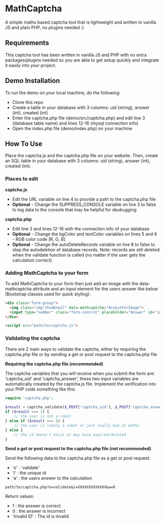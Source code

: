 # MathCaptcha

A simple maths based captcha tool that is lightweight and written in vanilla JS and plain PHP, no plugins needed :)

## Requirements
This captcha tool has been written in vanilla JS and PHP with no extra packages/plugins needed so you are able to get setup quickly and integrate it easily into your project.

## Demo Installation
To run the demo on your local machine, do the following:
- Clone this repo
- Create a table in your database with 3 columns: uid (string), answer (int), created (int)
- Enter the captcha.php file (demo/src/captcha.php) and edit line 3 (database table name) and lines 12-16 (mysql connection info)
- Open the index.php file (demo/index.php) on your machine

## How To Use
Place the captcha.js and the captcha.php file on your website. Then, create an SQL table in your database with 3 columns: uid (string), answer (int), created (int).

### Places to edit
**captcha.js**
- Edit the URL variable on line 4 to provide a path to the captcha.php file
- **Optional** - Change the SUPPRESS_CONSOLE variable on line 3 to false to log data to the console that may be helpful for deubugging

**captcha.php**
- Edit line 3 and lines 12-16 with the connection info of your database
- **Optional** - Change the bgColor and textColor variables on lines 5 and 6 - RGB color code [R, G, B]
- **Optional** - Change the autoDeleteRecords variable on line 8 to false to stop the autodeletion of database records. Note: records are still deleted when the validate function is called (no matter if the user gets the calculation correct)

### Adding MathCaptcha to your form
To add MathCaptcha to your form then just add an image with the data-mathcaptcha attribute and an input element for the users answer like below (Bootstrap classes used for quick styling):
```html
<div class="form-group">
  <img class="img-thumbnail" data-mathcaptcha="#inputForImage">
  <input type="number" class="form-control" placeholder="Answer" id="inputForImage" required>
</div>

<script src="path/to/captcha.js">
```

### Validating the captcha
There are 2 main ways to validate the captcha, either by requiring the captcha.php file or by sending a get or post request to the captcha.php file

**Requiring the captcha.php file (recommended)**

The captcha variables that you will receive when you submit the form are: 'captcha_uid' and 'captcha_answer', these two input variables are automatically created by the captcha.js file.
Implement the verification into your PHP code something like this:
```php
require 'captcha.php';
 
$result = captcha_validate($_POST['captcha_uid'], $_POST['captcha_answer']);
if ($result === 1) {
    // the user is not a robot
} else if ($result === 0) {
    // the user is likely a robot or just really bad at maths
} else {
    // the id doesn't exist or may have expired/deleted
}
```

**Send a get or post request to the captcha.php file (not recommended)**

Send the following data to the captcha.php file as a get or post request:
- 'o' : 'validate'
- 'i' : the unique id
- 'a' : the users answer to the calculation
```
path/to/captcha.php?o=validate&i=XXXXXXXXXXXXX&a=0
```
Return values:
- 1 : the answer is correct
- 0 : the answer is incorrect
- 'Invalid ID' : The id is invalid
